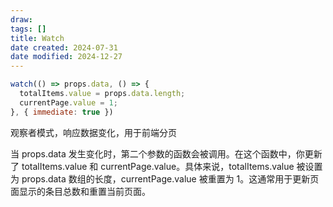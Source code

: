 ```yaml
---
draw:
tags: []
title: Watch
date created: 2024-07-31
date modified: 2024-12-27
---
```


```js
watch(() => props.data, () => {
  totalItems.value = props.data.length;
  currentPage.value = 1;
}, { immediate: true })
```

观察者模式，响应数据变化，用于前端分页

当 props.data 发生变化时，第二个参数的函数会被调用。在这个函数中，你更新了 totalItems.value 和 currentPage.value。具体来说，totalItems.value 被设置为 props.data 数组的长度，currentPage.value 被重置为 1。这通常用于更新页面显示的条目总数和重置当前页面。
